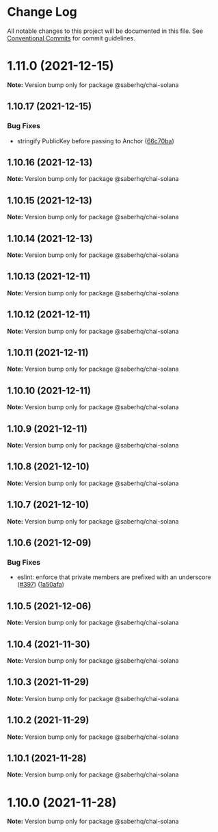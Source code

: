 # Change Log

All notable changes to this project will be documented in this file.
See [Conventional Commits](https://conventionalcommits.org) for commit guidelines.

# 1.11.0 (2021-12-15)

**Note:** Version bump only for package @saberhq/chai-solana





## 1.10.17 (2021-12-15)

### Bug Fixes

- stringify PublicKey before passing to Anchor ([66c70ba](https://github.com/saber-hq/saber-common/commit/66c70ba0c6fd88e9eb8a9361ce31c6c157d2f37d))

## 1.10.16 (2021-12-13)

**Note:** Version bump only for package @saberhq/chai-solana

## 1.10.15 (2021-12-13)

**Note:** Version bump only for package @saberhq/chai-solana

## 1.10.14 (2021-12-13)

**Note:** Version bump only for package @saberhq/chai-solana

## 1.10.13 (2021-12-11)

**Note:** Version bump only for package @saberhq/chai-solana

## 1.10.12 (2021-12-11)

**Note:** Version bump only for package @saberhq/chai-solana

## 1.10.11 (2021-12-11)

**Note:** Version bump only for package @saberhq/chai-solana

## 1.10.10 (2021-12-11)

**Note:** Version bump only for package @saberhq/chai-solana

## 1.10.9 (2021-12-11)

**Note:** Version bump only for package @saberhq/chai-solana

## 1.10.8 (2021-12-10)

**Note:** Version bump only for package @saberhq/chai-solana

## 1.10.7 (2021-12-10)

**Note:** Version bump only for package @saberhq/chai-solana

## 1.10.6 (2021-12-09)

### Bug Fixes

- eslint: enforce that private members are prefixed with an underscore ([#397](https://github.com/saber-hq/saber-common/issues/397)) ([1a50afa](https://github.com/saber-hq/saber-common/commit/1a50afaf13cb4389ba009fd4bdf206a4db2cad93))

## 1.10.5 (2021-12-06)

**Note:** Version bump only for package @saberhq/chai-solana

## 1.10.4 (2021-11-30)

**Note:** Version bump only for package @saberhq/chai-solana

## 1.10.3 (2021-11-29)

**Note:** Version bump only for package @saberhq/chai-solana

## 1.10.2 (2021-11-29)

**Note:** Version bump only for package @saberhq/chai-solana

## 1.10.1 (2021-11-28)

**Note:** Version bump only for package @saberhq/chai-solana

# 1.10.0 (2021-11-28)

**Note:** Version bump only for package @saberhq/chai-solana
